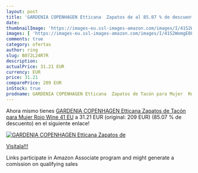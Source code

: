 ```yaml
---
layout: post
title: 'GARDENIA COPENHAGEN Etticana  Zapatos de al 85.07 % de descuento'
date: 
thumbnailImage: 'https://images-eu.ssl-images-amazon.com/images/I/41S2WomgE0L._SL200_.jpg'
images: [ 'https://images-eu.ssl-images-amazon.com/images/I/41S2WomgE0L._SL200_.jpg' ]
comments: true
category: ofertas
author: ring
slug: B072L24R7R
description:
actualPrice: 31.21 EUR
currency: EUR
price: 31.21
comparePrice: 209 EUR
inStock: true
prodname: GARDENIA COPENHAGEN Etticana  Zapatos de Tacón para Mujer  Rojo  Wine   41 EU
---
```


Ahora mismo tienes [GARDENIA COPENHAGEN Etticana  Zapatos de Tacón para Mujer  Rojo  Wine   41 EU](https://www.amazon.es/dp/B072L24R7R/?tag=tolees-21) a 31.21 EUR (original: 209 EUR) (85.07 %  de descuento) en el siguiente enlace!

[![GARDENIA COPENHAGEN Etticana  Zapatos de](https://images-eu.ssl-images-amazon.com/images/I/41S2WomgE0L._SL200_.jpg)](https://www.amazon.es/dp/B072L24R7R/?tag=tolees-21)

[Visítala!!!](https://www.amazon.es/dp/B072L24R7R/?tag=tolees-21)

Links participate in Amazon Associate program and might generate a comission on qualifying sales
